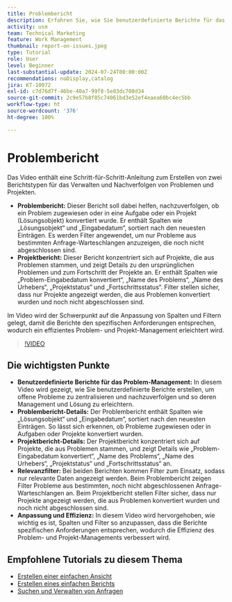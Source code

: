 ```yaml
---
title: Problembericht
description: Erfahren Sie, wie Sie benutzerdefinierte Berichte für das Problem- und Projekt-Management erstellen, einschließlich der Zentralisierung und Nachverfolgung offener Probleme, der Anpassung von Spalten und Filtern und der Optimierung des Projekt- und Problem-Managements.
activity: use
team: Technical Marketing
feature: Work Management
thumbnail: report-on-issues.jpeg
type: Tutorial
role: User
level: Beginner
last-substantial-update: 2024-07-24T00:00:00Z
recommendations: noDisplay,catalog
jira: KT-10072
exl-id: c7d76d7f-46be-40a7-99f8-5e83dc708d34
source-git-commit: 2c9e57b8f85c74061bd3e52ef4eaea60bc4ec5bb
workflow-type: ht
source-wordcount: '376'
ht-degree: 100%

---
```


# Problembericht

Das Video enthält eine Schritt-für-Schritt-Anleitung zum Erstellen von zwei Berichtstypen für das Verwalten und Nachverfolgen von Problemen und Projekten. 

* **Problembericht:** Dieser Bericht soll dabei helfen, nachzuverfolgen, ob ein Problem zugewiesen oder in eine Aufgabe oder ein Projekt (Lösungsobjekt) konvertiert wurde. Er enthält Spalten wie „Lösungsobjekt“ und „Eingabedatum“, sortiert nach den neuesten Einträgen. Es werden Filter angewendet, um nur Probleme aus bestimmten Anfrage-Warteschlangen anzuzeigen, die noch nicht abgeschlossen sind. 
* **Projektbericht:** Dieser Bericht konzentriert sich auf Projekte, die aus Problemen stammen, und zeigt Details zu den ursprünglichen Problemen und zum Fortschritt der Projekte an. Er enthält Spalten wie „Problem-Eingabedatum konvertiert“, „Name des Problems“, „Name des Urhebers“, „Projektstatus“ und „Fortschrittsstatus“. Filter stellen sicher, dass nur Projekte angezeigt werden, die aus Problemen konvertiert wurden und noch nicht abgeschlossen sind. 

Im Video wird der Schwerpunkt auf die Anpassung von Spalten und Filtern gelegt, damit die Berichte den spezifischen Anforderungen entsprechen, wodurch ein effizientes Problem- und Projekt-Management erleichtert wird.


>[!VIDEO](https://video.tv.adobe.com/v/3432002/?quality=12&learn=on&enablevpops)

## Die wichtigsten Punkte

* **Benutzerdefinierte Berichte für das Problem-Management:** In diesem Video wird gezeigt, wie Sie benutzerdefinierte Berichte erstellen, um offene Probleme zu zentralisieren und nachzuverfolgen und so deren Management und Lösung zu erleichtern. 
* **Problembericht-Details:** Der Problembericht enthält Spalten wie „Lösungsobjekt“ und „Eingabedatum“, sortiert nach den neuesten Einträgen. So lässt sich erkennen, ob Probleme zugewiesen oder in Aufgaben oder Projekte konvertiert wurden. 
* **Projektbericht-Details:** Der Projektbericht konzentriert sich auf Projekte, die aus Problemen stammen, und zeigt Details wie „Problem-Eingabedatum konvertiert“, „Name des Problems“, „Name des Urhebers“, „Projektstatus“ und „Fortschrittsstatus“ an.
* **Relevanzfilter:** Bei beiden Berichten kommen Filter zum Einsatz, sodass nur relevante Daten angezeigt werden. Beim Problembericht zeigen Filter Probleme aus bestimmten, noch nicht abgeschlossenen Anfrage-Warteschlangen an. Beim Projektbericht stellen Filter sicher, dass nur Projekte angezeigt werden, die aus Problemen konvertiert wurden und noch nicht abgeschlossen sind. 
* **Anpassung und Effizienz:** In diesem Video wird hervorgehoben, wie wichtig es ist, Spalten und Filter so anzupassen, dass die Berichte spezifischen Anforderungen entsprechen, wodurch die Effizienz des Problem- und Projekt-Managements verbessert wird.


## Empfohlene Tutorials zu diesem Thema

* [Erstellen einer einfachen Ansicht](/help/reporting/basic-reporting/create-a-basic-view.md)
* [Erstellen eines einfachen Berichts](/help/reporting/basic-reporting/create-a-simple-report.md)
* [Suchen und Verwalten von Anfragen](/help/manage-work/issues-requests/find-requests.md)

